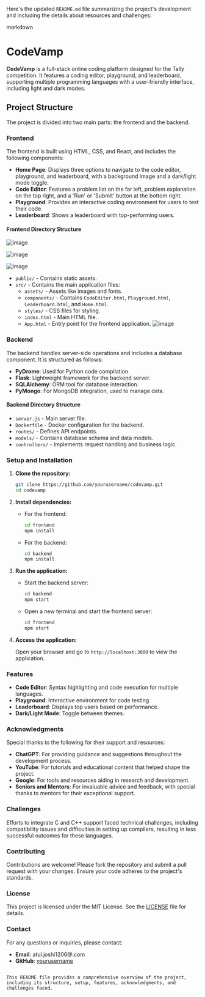 
Here's the updated `README.md` file summarizing the project's development and including the details about resources and challenges:

markdown
# CodeVamp

**CodeVamp** is a full-stack online coding platform designed for the Tally competition. It features a coding editor, playground, and leaderboard, supporting multiple programming languages with a user-friendly interface, including light and dark modes.

## Project Structure

The project is divided into two main parts: the frontend and the backend.

### Frontend

The frontend is built using HTML, CSS, and React, and includes the following components:

- **Home Page**: Displays three options to navigate to the code editor, playground, and leaderboard, with a background image and a dark/light mode toggle.
- **Code Editor**: Features a problem list on the far left, problem explanation on the top right, and a 'Run' or 'Submit' button at the bottom right.
- **Playground**: Provides an interactive coding environment for users to test their code.
- **Leaderboard**: Shows a leaderboard with top-performing users.

#### Frontend Directory Structure
![image](https://github.com/user-attachments/assets/88777264-9b9b-49fc-9a09-27eac15a5b50)

![image](https://github.com/user-attachments/assets/9e269f4a-bcb4-4afc-a8dd-bd8a66600851)

![image](https://github.com/user-attachments/assets/20a021cf-4b7a-4547-ab6b-3e542bccabe2)

- `public/` - Contains static assets.
- `src/` - Contains the main application files:
  - `assets/` - Assets like images and fonts.
  - `components/` - Contains `CodeEditor.html`, `Playground.html`, `Leaderboard.html`, and `Home.html`.
  - `styles/` - CSS files for styling.
  - `index.html` - Main HTML file.
  - `App.html` - Entry point for the frontend application.
![image](https://github.com/user-attachments/assets/a3513681-1f74-4538-846a-c94a59788c2f)

### Backend

The backend handles server-side operations and includes a database component. It is structured as follows:

- **PyDrome**: Used for Python code compilation.
- **Flask**: Lightweight framework for the backend server.
- **SQLAlchemy**: ORM tool for database interaction.
- **PyMongo**: For MongoDB integration, used to manage data.

#### Backend Directory Structure

- `server.js` - Main server file.
- `Dockerfile` - Docker configuration for the backend.
- `routes/` - Defines API endpoints.
- `models/` - Contains database schema and data models.
- `controllers/` - Implements request handling and business logic.

### Setup and Installation

1. **Clone the repository:**

   ```bash
   git clone https://github.com/yourusername/codevamp.git
   cd codevamp
   ```

2. **Install dependencies:**

   - For the frontend:

     ```bash
     cd frontend
     npm install
     ```

   - For the backend:

     ```bash
     cd backend
     npm install
     ```

3. **Run the application:**

   - Start the backend server:

     ```bash
     cd backend
     npm start
     ```

   - Open a new terminal and start the frontend server:

     ```bash
     cd frontend
     npm start
     ```

4. **Access the application:**

   Open your browser and go to `http://localhost:3000` to view the application.

### Features

- **Code Editor**: Syntax highlighting and code execution for multiple languages.
- **Playground**: Interactive environment for code testing.
- **Leaderboard**: Displays top users based on performance.
- **Dark/Light Mode**: Toggle between themes.

### Acknowledgments

Special thanks to the following for their support and resources:

- **ChatGPT**: For providing guidance and suggestions throughout the development process.
- **YouTube**: For tutorials and educational content that helped shape the project.
- **Google**: For tools and resources aiding in research and development.
- **Seniors and Mentors**: For invaluable advice and feedback, with special thanks to mentors for their exceptional support.

### Challenges

Efforts to integrate C and C++ support faced technical challenges, including compatibility issues and difficulties in setting up compilers, resulting in less successful outcomes for these languages.

### Contributing

Contributions are welcome! Please fork the repository and submit a pull request with your changes. Ensure your code adheres to the project's standards.

### License

This project is licensed under the MIT License. See the [LICENSE](LICENSE) file for details.

### Contact

For any questions or inquiries, please contact:

- **Email**: atul.joshi1206@.com
- **GitHub**: [yourusername](https://github.com/AtulJoshi1206)
```

This README file provides a comprehensive overview of the project, including its structure, setup, features, acknowledgments, and challenges faced.
